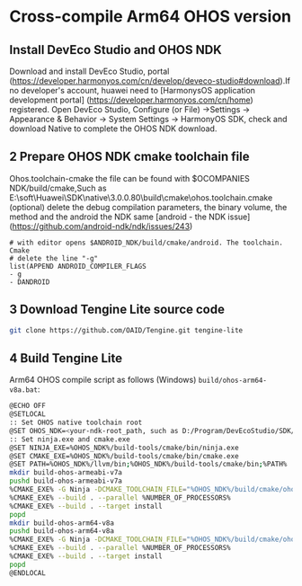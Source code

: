 # Cross-compile Arm64 OHOS version
## Install DevEco Studio and OHOS NDK
Download and install DevEco Studio, portal (https://developer.harmonyos.com/cn/develop/deveco-studio#download).If no developer's account, huawei need to [HarmonysOS application development portal] (https://developer.harmonyos.com/cn/home) registered.
Open DevEco Studio, Configure (or File) ->Settings -> Appearance & Behavior -> System Settings -> HarmonyOS SDK, check and download Native to complete the OHOS NDK download.
## 2 Prepare OHOS NDK cmake toolchain file
Ohos.toolchain-cmake the file can be found with $OCOMPANIES NDK/build/cmake,Such as E:\soft\Huawei\SDK\native\3.0.0.80\build\cmake\ohos.toolchain.cmake
(optional) delete the debug compilation parameters, the binary volume, the method and the android the NDK same [android - the NDK issue] (https://github.com/android-ndk/ndk/issues/243)
```
# with editor opens $ANDROID_NDK/build/cmake/android. The toolchain. Cmake
# delete the line "-g"
list(APPEND ANDROID_COMPILER_FLAGS
- g
- DANDROID
```

## 3 Download Tengine Lite source code
```bash
git clone https://github.com/OAID/Tengine.git tengine-lite
```
## 4 Build Tengine Lite
Arm64 OHOS compile script as follows (Windows)
`build/ohos-arm64-v8a.bat`:
```bash
@ECHO OFF
@SETLOCAL
:: Set OHOS native toolchain root
@SET OHOS_NDK=<your-ndk-root_path, such as D:/Program/DevEcoStudio/SDK/native/2.0.1.93>
:: Set ninja.exe and cmake.exe
@SET NINJA_EXE=%OHOS_NDK%/build-tools/cmake/bin/ninja.exe
@SET CMAKE_EXE=%OHOS_NDK%/build-tools/cmake/bin/cmake.exe
@SET PATH=%OHOS_NDK%/llvm/bin;%OHOS_NDK%/build-tools/cmake/bin;%PATH%
mkdir build-ohos-armeabi-v7a
pushd build-ohos-armeabi-v7a
%CMAKE_EXE% -G Ninja -DCMAKE_TOOLCHAIN_FILE="%OHOS_NDK%/build/cmake/ohos.toolchain.cmake"  -DCMAKE_MAKE_PROGRAM=%NINJA_EXE%  -DOHOS_ARCH="armeabi-v7a" -DCMAKE_BUILD_WITH_INSTALL_RPATH=ON .. 
%CMAKE_EXE% --build . --parallel %NUMBER_OF_PROCESSORS%
%CMAKE_EXE% --build . --target install
popd
mkdir build-ohos-arm64-v8a
pushd build-ohos-arm64-v8a
%CMAKE_EXE% -G Ninja -DCMAKE_TOOLCHAIN_FILE="%OHOS_NDK%/build/cmake/ohos.toolchain.cmake"  -DCMAKE_MAKE_PROGRAM=%NINJA_EXE%  -DOHOS_ARCH="arm64-v8a" -DCMAKE_BUILD_WITH_INSTALL_RPATH=ON .. 
%CMAKE_EXE% --build . --parallel %NUMBER_OF_PROCESSORS%
%CMAKE_EXE% --build . --target install
popd
@ENDLOCAL
```